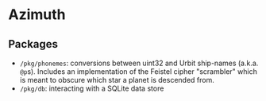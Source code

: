 # Azimuth

## Packages

- `/pkg/phonemes`: conversions between uint32 and Urbit ship-names (a.k.a. `@p`s).  Includes an implementation of the Feistel cipher "scrambler" which is meant to obscure which star a planet is descended from.
- `/pkg/db`: interacting with a SQLite data store
